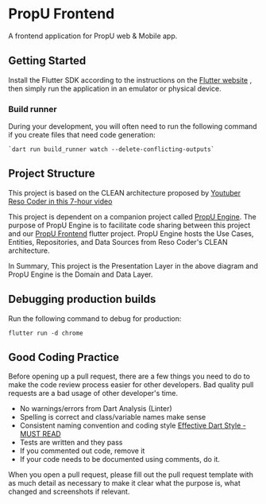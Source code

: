 # PropU Frontend

A frontend application for PropU web & Mobile app.

## Getting Started

Install the Flutter SDK according to the instructions on the [Flutter website](https://flutter.dev/)
, then simply run the application in an emulator or physical device.

### Build runner

During your development, you will often need to run the following command if you create files that
need code generation:

    `dart run build_runner watch --delete-conflicting-outputs`


## Project Structure

This project is based on the CLEAN architecture proposed
by [Youtuber Reso Coder in this 7-hour video](https://www.youtube.com/watch?v=dc3B_mMrZ-Q&t=9752s)

This project is dependent on a companion project
called [PropU Engine](https://bitbucket.org/baysaltech/propu_engine/). The purpose of PropU
Engine is to facilitate code sharing between this project and
our [PropU Frontend](https://bitbucket.org/baysaltech/propu-front-end/)
flutter project. PropU Engine hosts the Use Cases, Entities, Repositories, and Data Sources from
Reso Coder's CLEAN architecture.

In Summary, This project is the Presentation Layer in the above diagram and PropU Engine is the
Domain and Data Layer.

## Debugging production builds

Run the following command to debug for production:

`flutter run -d chrome`


## Good Coding Practice

Before opening up a pull request, there are a few things you need to do to make the code review
process easier for other developers. Bad quality pull requests are a bad usage of other developer's
time.

- No warnings/errors from Dart Analysis (Linter)
- Spelling is correct and class/variable names make sense
- Consistent naming convention and coding
  style [Effective Dart Style - MUST READ](https://dart.dev/guides/language/effective-dart/style)
- Tests are written and they pass
- If you commented out code, remove it
- If your code needs to be documented using comments, do it.

When you open a pull request, please fill out the pull request template with as much detail as
necessary to make it clear what the purpose is, what changed and screenshots if relevant.